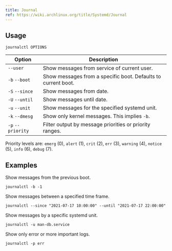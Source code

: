 ```yaml
---
title: Journal
ref: https://wiki.archlinux.org/title/Systemd/Journal
---
```


## Usage

```shell
journalctl OPTIONS
```

| Option            | Description                                                   |
| ----------------- | ------------------------------------------------------------- |
| `--user`          | Show messages from service of current user.                   |
| `-b` `--boot`     | Show messages from a specific boot. Defaults to current boot. |
| `-S` `--since`    | Show messages from date.                                      |
| `-U` `--until`    | Show messages until date.                                     |
| `-u` `--unit`     | Show messages for the specified systemd unit.                 |
| `-k` `--dmesg`    | Show only kernel messages. This implies `-b`.                 |
| `-p` `--priority` | Filter output by message priorities or priority ranges.       |

Priority levels are: `emerg` (0), `alert` (1), `crit` (2), `err` (3), `warning` (4), `notice` (5),
`info` (6), `debug` (7).

## Examples

Show messages from the previous boot.

```shell
journalctl -b -1
```

Show messages between a specified time frame.

```shell
journalctl --since "2021-07-17 10:00:00" --until "2021-07-17 22:00:00"
```

Show messages by a specific systemd unit.

```shell
journalctl -u man-db.service
```

Show only error or more important logs.

```shell
journalctl -p err
```
